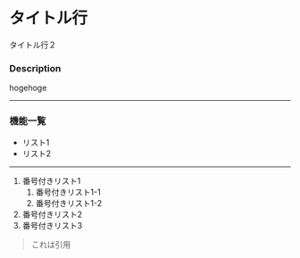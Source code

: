 # タイトル行  
タイトル行２

### Description
hogehoge

___

### 機能一覧
- リスト1
- リスト2

___

1. 番号付きリスト1
	1. 番号付きリスト1-1
	1. 番号付きリスト1-2
1. 番号付きリスト2
1. 番号付きリスト3

> これは引用
